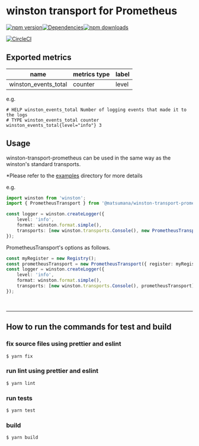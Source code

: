 # winston transport for Prometheus

[![npm version](https://img.shields.io/npm/v/%2540matsumana%252Fwinston-transport-prometheus)![Dependencies](https://img.shields.io/david/matsumana/winston-transport-prometheus)![npm downloads](https://img.shields.io/npm/dm/@matsumana/winston-transport-prometheus)](https://www.npmjs.com/package/@matsumana/winston-transport-prometheus)

[![CircleCI](https://circleci.com/gh/matsumana/winston-transport-prometheus/tree/main.svg?style=shield)](https://app.circleci.com/pipelines/github/matsumana/winston-transport-prometheus?branch=main)

## Exported metrics

| name                 | metrics type | label |
|----------------------|--------------|-------|
| winston_events_total | counter      | level |

e.g.

```
# HELP winston_events_total Number of logging events that made it to the logs
# TYPE winston_events_total counter
winston_events_total{level="info"} 3
```

## Usage

winston-transport-prometheus can be used in the same way as the winston's standard transports.

*Please refer to the [examples](examples) directory for more details

e.g.

```typescript
import winston from 'winston';
import { PrometheusTransport } from '@matsumana/winston-transport-prometheus';

const logger = winston.createLogger({
    level: 'info',
    format: winston.format.simple(),
    transports: [new winston.transports.Console(), new PrometheusTransport()],
});
```

PrometheusTransport's options as follows.

```typescript
const myRegister = new Registry();
const prometheusTransport = new PrometheusTransport({ register: myRegister });
const logger = winston.createLogger({
    level: 'info',
    format: winston.format.simple(),
    transports: [new winston.transports.Console(), prometheusTransport],
});
```

<br>

---

## How to run the commands for test and build

### fix source files using prettier and eslint

```
$ yarn fix
```

### run lint using prettier and eslint

```
$ yarn lint
```

### run tests

```
$ yarn test
```

### build

```
$ yarn build
```
